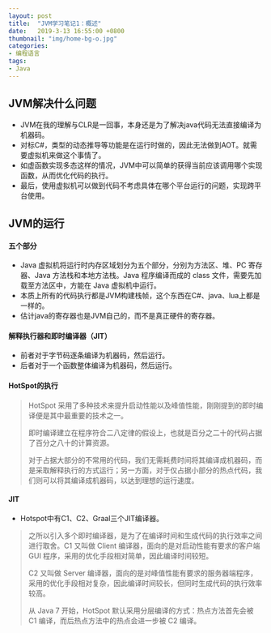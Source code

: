 ```yaml
---
layout: post
title:  "JVM学习笔记1：概述"
date:   2019-3-13 16:55:00 +0800
thumbnail: "img/home-bg-o.jpg"
categories: 
- 编程语言
tags: 
- Java
---
```


## JVM解决什么问题
- JVM在我的理解与CLR是一回事，本身还是为了解决java代码无法直接编译为机器码。
- 对标C#，类型的动态推导等功能是在运行时做的，因此无法做到AOT。就需要虚拟机来做这个事情了。
- 如虚函数实现多态这样的情况，JVM中可以简单的获得当前应该调用哪个实现函数，从而优化代码的执行。
- 最后，使用虚拟机可以做到代码不考虑具体在哪个平台运行的问题，实现跨平台使用。

<!--more-->

## JVM的运行
#### 五个部分
- Java 虚拟机将运行时内存区域划分为五个部分，分别为方法区、堆、PC 寄存器、Java 方法栈和本地方法栈。Java 程序编译而成的 class 文件，需要先加载至方法区中，方能在 Java 虚拟机中运行。
- 本质上所有的代码执行都是JVM构建栈帧，这个东西在C#、java、lua上都是一样的。 
- 估计java的寄存器也是JVM自己的，而不是真正硬件的寄存器。

#### 解释执行器和即时编译器（JIT）
- 前者对于字节码逐条编译为机器码，然后运行。
- 后者对于一个函数整体编译为机器码，然后运行。

#### HotSpot的执行
> HotSpot 采用了多种技术来提升启动性能以及峰值性能，刚刚提到的即时编译便是其中最重要的技术之一。
>
> 即时编译建立在程序符合二八定律的假设上，也就是百分之二十的代码占据了百分之八十的计算资源。
>
> 对于占据大部分的不常用的代码，我们无需耗费时间将其编译成机器码，而是采取解释执行的方式运行；另一方面，对于仅占据小部分的热点代码，我们则可以将其编译成机器码，以达到理想的运行速度。

#### JIT
- Hotspot中有C1、C2、Graal三个JIT编译器。

> 之所以引入多个即时编译器，是为了在编译时间和生成代码的执行效率之间进行取舍。C1 又叫做 Client 编译器，面向的是对启动性能有要求的客户端 GUI 
程序，采用的优化手段相对简单，因此编译时间较短。
>
> C2 又叫做 Server 编译器，面向的是对峰值性能有要求的服务器端程序，采用的优化手段相对复杂，因此编译时间较长，但同时生成代码的执行效率较高。
>
> 从 Java 7 开始，HotSpot 默认采用分层编译的方式：热点方法首先会被 C1 编译，而后热点方法中的热点会进一步被 C2 编译。